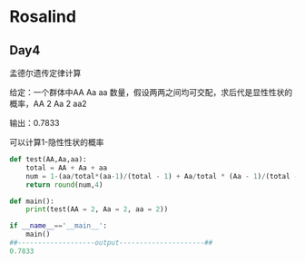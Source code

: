# Rosalind

## Day4

孟德尔遗传定律计算

给定：一个群体中AA  Aa  aa 数量，假设两两之间均可交配，求后代是显性性状的概率，AA 2  Aa 2  aa2

输出：0.7833

可以计算1-隐性性状的概率

```python
def test(AA,Aa,aa):
    total = AA + Aa + aa
    num = 1-(aa/total*(aa-1)/(total - 1) + Aa/total * (Aa - 1)/(total -1)*0.25 + Aa/total * aa/(total -1)*0.5 + aa/total * Aa/(total - 1)*0.5)
    return round(num,4)

def main():
    print(test(AA = 2, Aa = 2, aa = 2))

if __name__=='__main__':
    main()
##-------------------output---------------------##
0.7833
```

